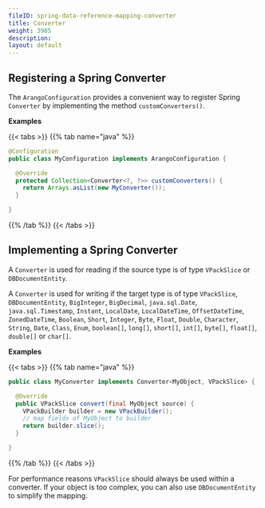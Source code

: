 ```yaml
---
fileID: spring-data-reference-mapping-converter
title: Converter
weight: 3985
description: 
layout: default
---
```

## Registering a Spring Converter

The `ArangoConfiguration` provides a convenient way to register Spring `Converter` by implementing the method `customConverters()`.

**Examples**

{{< tabs >}}
{{% tab name="java" %}}
```java
@Configuration
public class MyConfiguration implements ArangoConfiguration {

  @Override
  protected Collection<Converter<?, ?>> customConverters() {
    return Arrays.asList(new MyConverter());
  }

}
```
{{% /tab %}}
{{< /tabs >}}

## Implementing a Spring Converter

A `Converter` is used for reading if the source type is of type `VPackSlice` or `DBDocumentEntity`.

A `Converter` is used for writing if the target type is of type `VPackSlice`, `DBDocumentEntity`, `BigInteger`, `BigDecimal`, `java.sql.Date`, `java.sql.Timestamp`, `Instant`, `LocalDate`, `LocalDateTime`, `OffsetDateTime`, `ZonedDateTime`, `Boolean`, `Short`, `Integer`, `Byte`, `Float`, `Double`, `Character`, `String`, `Date`, `Class`, `Enum`, `boolean[]`, `long[]`, `short[]`, `int[]`, `byte[]`, `float[]`, `double[]` or `char[]`.

**Examples**

{{< tabs >}}
{{% tab name="java" %}}
```java
public class MyConverter implements Converter<MyObject, VPackSlice> {

  @Override
  public VPackSlice convert(final MyObject source) {
    VPackBuilder builder = new VPackBuilder();
    // map fields of MyObject to builder
    return builder.slice();
  }

}
```
{{% /tab %}}
{{< /tabs >}}

For performance reasons `VPackSlice` should always be used within a converter. If your object is too complex, you can also use `DBDocumentEntity` to simplify the mapping.
